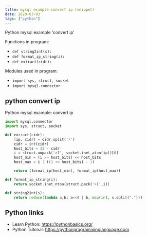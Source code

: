 ```yaml
---
title: mysql example convert ip (snippet)
date: 2020-03-03
tags: ["python"]
---
```

Python mysql example 'convert ip'

Functions in program: 
* `def string2int(s):`
* `def format_ip_string(i):`
* `def extract(cidr):`

Modules used in program: 
* `import sys, struct, socket`
* `import mysql.connector`

## python convert ip

Python mysql example: convert ip

```python
import mysql.connector
import sys, struct, socket

def extract(cidr):
    (ip, cidr) = cidr.split('/')
    cidr = int(cidr)
    host_bits = 32 - cidr
    i = struct.unpack('>I', socket.inet_aton(ip))[0]
    host_min = (i >> host_bits) << host_bits
    host_max = i | ((1 << host_bits) - 1)

    return (format_ip(host_min), format_ip(host_max))

def format_ip_string(i):
    return socket.inet_ntoa(struct.pack('>I',i))

def string2int(s):
    return reduce(lambda a,b: a<<8 | b, map(int, s.split(".")))

```

## Python links

- Learn Python: https://pythonbasics.org/
- Python Tutorial: https://pythonprogramminglanguage.com
